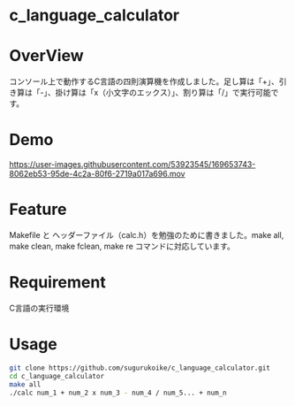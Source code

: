 # c_language_calculator

# OverView
コンソール上で動作するC言語の四則演算機を作成しました。足し算は「+」、引き算は「-」、掛け算は「x（小文字のエックス）」、割り算は「/」で実行可能です。

# Demo

https://user-images.githubusercontent.com/53923545/169653743-8062eb53-95de-4c2a-80f6-2719a017a696.mov

# Feature
Makefile と ヘッダーファイル（calc.h）を勉強のために書きました。make all, make clean, make fclean, make re コマンドに対応しています。

# Requirement
C言語の実行環境

# Usage
```bash
git clone https://github.com/sugurukoike/c_language_calculator.git
cd c_language_calculator
make all
./calc num_1 + num_2 x num_3 - num_4 / num_5... + num_n
```
